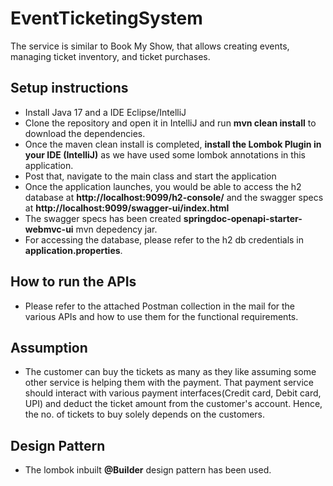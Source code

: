 # EventTicketingSystem

The service is similar to Book My Show, that allows creating events, managing ticket inventory, and ticket purchases.

## Setup instructions

- Install Java 17 and a IDE Eclipse/IntelliJ
- Clone the repository and open it in IntelliJ and run **mvn clean install** to download the dependencies.
- Once the maven clean install is completed, **install the Lombok Plugin in your IDE (IntelliJ)** as we have used some lombok annotations in this application.
- Post that, navigate to the main class and start the application
- Once the application launches, you would be able to access the h2 database at **http://localhost:9099/h2-console/** and the swagger specs at **http://localhost:9099/swagger-ui/index.html**
- The swagger specs has been created **springdoc-openapi-starter-webmvc-ui** mvn depedency jar.
- For accessing the database, please refer to the h2 db credentials in **application.properties**.

## How to run the APIs

- Please refer to the attached Postman collection in the mail for the various APIs and how to use them for the functional requirements.

## Assumption

- The customer can buy the tickets as many as they like assuming some other service is helping them with the payment. That payment service should interact with various payment interfaces(Credit card, Debit card, UPI) and deduct the ticket amount from the customer's account. Hence, the no. of tickets to buy solely depends on the customers.

## Design Pattern

- The lombok inbuilt **@Builder** design pattern has been used.